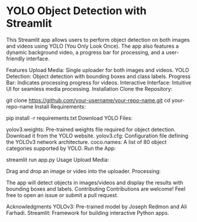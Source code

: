 # YOLO Object Detection with Streamlit
This Streamlit app allows users to perform object detection on both images and videos using YOLO (You Only Look Once). The app also features a dynamic background video, a progress bar for processing, and a user-friendly interface.

Features
Upload Media: Single uploader for both images and videos.
YOLO Detection: Object detection with bounding boxes and class labels.
Progress Bar: Indicates processing progress for videos.
Interactive Interface: Intuitive UI for seamless media processing.
Installation
Clone the Repository:

git clone https://github.com/your-username/your-repo-name.git
cd your-repo-name
Install Requirements:

pip install -r requirements.txt
Download YOLO Files:

yolov3.weights: Pre-trained weights file required for object detection. Download it from the YOLO website.
yolov3.cfg: Configuration file defining the YOLOv3 network architecture.
coco.names: A list of 80 object categories supported by YOLO.
Run the App:

streamlit run app.py
Usage
Upload Media:

Drag and drop an image or video into the uploader.
Processing:

The app will detect objects in images/videos and display the results with bounding boxes and labels.
Contributing
Contributions are welcome! Feel free to open an issue or submit a pull request.

Acknowledgments
YOLOv3: Pre-trained model by Joseph Redmon and Ali Farhadi.
Streamlit: Framework for building interactive Python apps.
